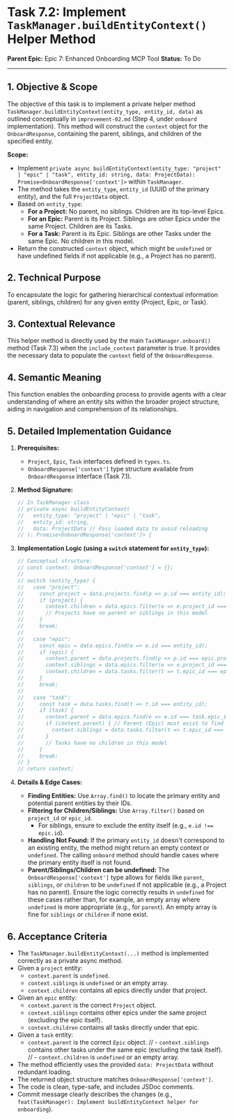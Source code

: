 # Task 7.2: Implement `TaskManager.buildEntityContext()` Helper Method

**Parent Epic:** Epic 7: Enhanced Onboarding MCP Tool
**Status:** To Do

---

## 1. Objective & Scope

The objective of this task is to implement a private helper method `TaskManager.buildEntityContext(entity_type, entity_id, data)` as outlined conceptually in `improvement-02.md` (Step 4, under `onboard` implementation). This method will construct the `context` object for the `OnboardResponse`, containing the parent, siblings, and children of the specified entity.

**Scope:**

- Implement `private async buildEntityContext(entity_type: "project" | "epic" | "task", entity_id: string, data: ProjectData): Promise<OnboardResponse['context']>` within `TaskManager`.
- The method takes the `entity_type`, `entity_id` (UUID of the primary entity), and the full `ProjectData` object.
- Based on `entity_type`:
  - **For a Project:** No parent, no siblings. Children are its top-level Epics.
  - **For an Epic:** Parent is its Project. Siblings are other Epics under the same Project. Children are its Tasks.
  - **For a Task:** Parent is its Epic. Siblings are other Tasks under the same Epic. No children in this model.
- Return the constructed `context` object, which might be `undefined` or have undefined fields if not applicable (e.g., a Project has no parent).

## 2. Technical Purpose

To encapsulate the logic for gathering hierarchical contextual information (parent, siblings, children) for any given entity (Project, Epic, or Task).

## 3. Contextual Relevance

This helper method is directly used by the main `TaskManager.onboard()` method (Task 7.3) when the `include_context` parameter is true. It provides the necessary data to populate the `context` field of the `OnboardResponse`.

## 4. Semantic Meaning

This function enables the onboarding process to provide agents with a clear understanding of where an entity sits within the broader project structure, aiding in navigation and comprehension of its relationships.

## 5. Detailed Implementation Guidance

1.  **Prerequisites:**

    - `Project`, `Epic`, `Task` interfaces defined in `types.ts`.
    - `OnboardResponse['context']` type structure available from `OnboardResponse` interface (Task 7.1).

2.  **Method Signature:**

    ```typescript
    // In TaskManager class
    // private async buildEntityContext(
    //   entity_type: "project" | "epic" | "task",
    //   entity_id: string,
    //   data: ProjectData // Pass loaded data to avoid reloading
    // ): Promise<OnboardResponse['context']> {
    ```

3.  **Implementation Logic (using a `switch` statement for `entity_type`):**

    ```typescript
    // Conceptual structure:
    // const context: OnboardResponse['context'] = {};
    //
    // switch (entity_type) {
    //   case "project":
    //     const project = data.projects.find(p => p.id === entity_id);
    //     if (project) {
    //       context.children = data.epics.filter(e => e.project_id === project.id);
    //       // Projects have no parent or siblings in this model
    //     }
    //     break;
    //
    //   case "epic":
    //     const epic = data.epics.find(e => e.id === entity_id);
    //     if (epic) {
    //       context.parent = data.projects.find(p => p.id === epic.project_id);
    //       context.siblings = data.epics.filter(e => e.project_id === epic.project_id && e.id !== epic.id);
    //       context.children = data.tasks.filter(t => t.epic_id === epic.id);
    //     }
    //     break;
    //
    //   case "task":
    //     const task = data.tasks.find(t => t.id === entity_id);
    //     if (task) {
    //       context.parent = data.epics.find(e => e.id === task.epic_id);
    //       if (context.parent) { // Parent (Epic) must exist to find siblings
    //         context.siblings = data.tasks.filter(t => t.epic_id === (context.parent as Epic).id && t.id !== task.id);
    //       }
    //       // Tasks have no children in this model
    //     }
    //     break;
    // }
    // return context;
    ```

4.  **Details & Edge Cases:**
    - **Finding Entities:** Use `Array.find()` to locate the primary entity and potential parent entities by their IDs.
    - **Filtering for Children/Siblings:** Use `Array.filter()` based on `project_id` or `epic_id`.
      - For siblings, ensure to exclude the entity itself (e.g., `e.id !== epic.id`).
    - **Handling Not Found:** If the primary `entity_id` doesn't correspond to an existing entity, the method might return an empty context or `undefined`. The calling `onboard` method should handle cases where the primary entity itself is not found.
    - **Parent/Siblings/Children can be undefined:** The `OnboardResponse['context']` type allows for fields like `parent`, `siblings`, or `children` to be `undefined` if not applicable (e.g., a Project has no parent). Ensure the logic correctly results in `undefined` for these cases rather than, for example, an empty array where `undefined` is more appropriate (e.g., for `parent`). An empty array is fine for `siblings` or `children` if none exist.

## 6. Acceptance Criteria

- The `TaskManager.buildEntityContext(...)` method is implemented correctly as a private async method.
- Given a `project` entity:
  - `context.parent` is `undefined`.
  - `context.siblings` is `undefined` or an empty array.
  - `context.children` contains all epics directly under that project.
- Given an `epic` entity:
  - `context.parent` is the correct `Project` object.
  - `context.siblings` contains other epics under the same project (excluding the epic itself).
  - `context.children` contains all tasks directly under that epic.
- Given a `task` entity:
  - `context.parent` is the correct `Epic` object.
    // - `context.siblings` contains other tasks under the same epic (excluding the task itself).
    // - `context.children` is `undefined` or an empty array.
- The method efficiently uses the provided `data: ProjectData` without redundant loading.
- The returned object structure matches `OnboardResponse['context']`.
- The code is clean, type-safe, and includes JSDoc comments.
- Commit message clearly describes the changes (e.g., `feat(TaskManager): Implement buildEntityContext helper for onboarding`).
